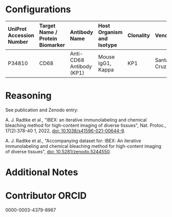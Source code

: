 # Configurations

| UniProt Accession Number   | Target Name / Protein Biomarker   | Antibody Name            | Host Organism and Isotype   | Clonality   | Vendor     | Catalog Number   | Conjugate   | RRID       | Application   | Method        | Tissue Preservation   | Tissue           | Detergent         | Antigen Retrieval Conditions   | Dye Inactivation Conditions   | Result   | Agree        | Disagree   |
|:---------------------------|:----------------------------------|:-------------------------|:----------------------------|:------------|:-----------|:-----------------|:------------|:-----------|:--------------|:--------------|:----------------------|:-----------------|:------------------|:-------------------------------|:------------------------------|:---------|:-------------|:-----------|
| P34810                     | CD68                              | Anti-CD68 Antibody (KP1) | Mouse IgG1, Kappa           | KP1         | Santa Cruz | sc-20060         | AF647       | AB_2891106 | IHC-Fr        | IBEX2D Manual | 1% PFA Fixed Frozen   | Human lymph node | 0.3% Triton-X-100 |                                | 1 mg/ml LiBH4 15 minutes      | Success  | [+](#reason1) |            |

# Reasoning

<a name="reason1"></a>
See publication and Zenodo entry:

A. J. Radtke et al., "IBEX: an iterative immunolabeling and chemical bleaching
 method for high-content imaging of diverse tissues", Nat. Protoc., 17(2):378-40
1, 2022, [doi: 10.1038/s41596-021-00644-9](https://doi.org/10.1038/s41596-021-00644-9).

A. J. Radtke et al., "Accompanying dataset for: IBEX: An iterative immunolabeling and chemical 
bleaching method for high-content imaging of diverse tissues",
[doi: 10.5281/zenodo.5244550](https://doi.org/10.5281/zenodo.5244551).


# Additional Notes

# Contributor ORCID

0000-0003-4379-8967
